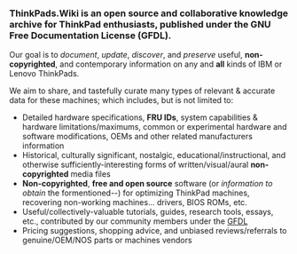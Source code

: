 <!-- TITLE: Welcome to ThinkPads.Wiki -->
<!-- SUBTITLE: A community-driven ThinkTank -->

### ThinkPads.Wiki is an open source and collaborative knowledge archive for ThinkPad enthusiasts, published under the GNU Free Documentation License (GFDL).
Our goal is to *document*, *update*, *discover*, and *preserve* useful, **non-copyrighted**, and contemporary information on any and **all** kinds of IBM or Lenovo ThinkPads.  

We aim to share, and tastefully curate many types of relevant & accurate data for these machines; which includes, but is not limited to:  

* Detailed hardware specifications, **FRU IDs**, system capabilities & hardware limitations/maximums, common or experimental hardware and software modifications, OEMs and other related manufacturers information
* Historical, culturally significant, nostalgic, educational/instructional, and otherwise sufficiently-interesting forms of written/visual/aural **non-copyrighted** media files
* **Non-copyrighted**, **free and open source** software (or *information to obtain* the formentioned--) for optimizing ThinkPad machines, recovering non-working machines... drivers, BIOS ROMs, etc.
* Useful/collectively-valuable tutorials, guides, research tools, essays, etc., contributed by our community members under the [GFDL](https://www.gnu.org/licenses/fdl-1.3.txt)
* Pricing suggestions, shopping advice, and unbiased reviews/referrals to genuine/OEM/NOS parts or machines vendors
